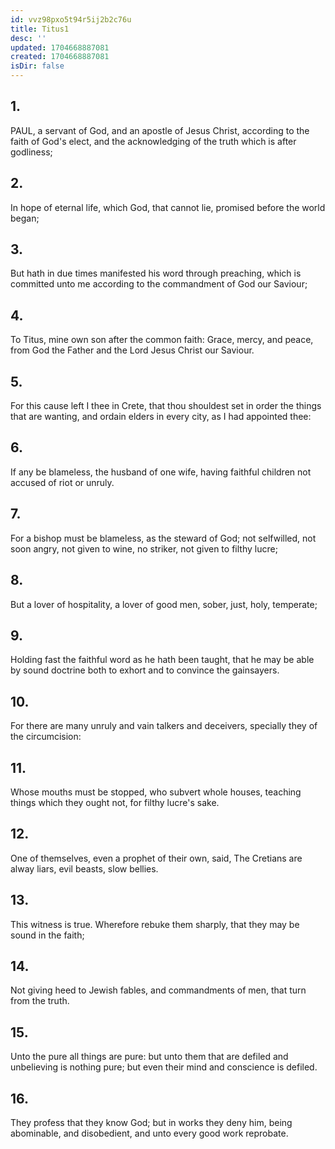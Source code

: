 ```yaml
---
id: vvz98pxo5t94r5ij2b2c76u
title: Titus1
desc: ''
updated: 1704668887081
created: 1704668887081
isDir: false
---
```

## 1.
PAUL, a servant of God, and an apostle of Jesus Christ, according to the faith of God's elect, and the acknowledging of the truth which is after godliness;
## 2.
In hope of eternal life, which God, that cannot lie, promised before the world began;
## 3.
But hath in due times manifested his word through preaching, which is committed unto me according to the commandment of God our Saviour;
## 4.
To Titus, mine own son after the common faith: Grace, mercy, and peace, from God the Father and the Lord Jesus Christ our Saviour.
## 5.
For this cause left I thee in Crete, that thou shouldest set in order the things that are wanting, and ordain elders in every city, as I had appointed thee:
## 6.
If any be blameless, the husband of one wife, having faithful children not accused of riot or unruly.
## 7.
For a bishop must be blameless, as the steward of God; not selfwilled, not soon angry, not given to wine, no striker, not given to filthy lucre;
## 8.
But a lover of hospitality, a lover of good men, sober, just, holy, temperate;
## 9.
Holding fast the faithful word as he hath been taught, that he may be able by sound doctrine both to exhort and to convince the gainsayers.
## 10.
For there are many unruly and vain talkers and deceivers, specially they of the circumcision:
## 11.
Whose mouths must be stopped, who subvert whole houses, teaching things which they ought not, for filthy lucre's sake.
## 12.
One of themselves, even a prophet of their own, said, The Cretians are alway liars, evil beasts, slow bellies.
## 13.
This witness is true. Wherefore rebuke them sharply, that they may be sound in the faith;
## 14.
Not giving heed to Jewish fables, and commandments of men, that turn from the truth.
## 15.
Unto the pure all things are pure: but unto them that are defiled and unbelieving is nothing pure; but even their mind and conscience is defiled.
## 16.
They profess that they know God; but in works they deny him, being abominable, and disobedient, and unto every good work reprobate.
